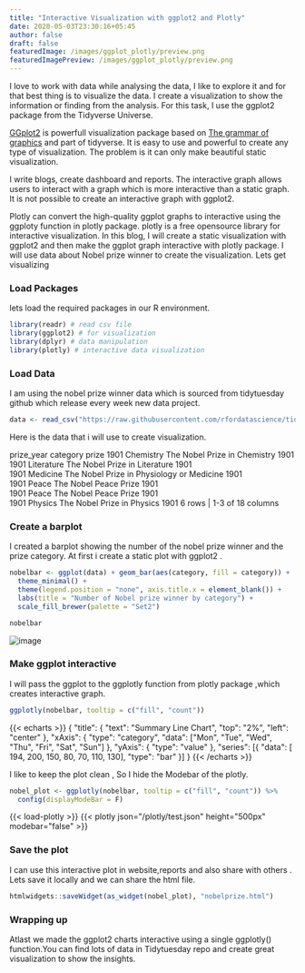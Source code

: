 ```yaml
---
title: "Interactive Visualization with ggplot2 and Plotly"
date: 2020-05-03T23:30:16+05:45
author: false
draft: false
featuredImage: /images/ggplot_plotly/preview.png
featuredImagePreview: /images/ggplot_plotly/preview.png
---
```


I love to work with data while analysing the data, I like to explore it and for that best thing is to visualize the data. I create a visualization to show the information or finding from the analysis. For this task, I use the ggplot2 package from the Tidyverse Universe.



[GGplot2](https://ggplot2.tidyverse.org/) is powerfull visualization package based on [The grammar of graphics](https://www.springer.com/gp/book/9780387245447) and part of tidyverse. It is easy to use and powerful to create any type of visualization. The problem is it can only make beautiful static visualization.

I write blogs, create dashboard and reports. The interactive graph allows users to interact with a graph which is more interactive than a static graph. It is not possible to create an interactive graph with ggplot2.

Plotly can convert the high-quality ggplot graphs to interactive using the ggploty function in plotly package. plotly is a free opensource library for interactive visualization. In this blog, I will create a static visualization with ggplot2 and then make the ggplot graph interactive with plotly package. I will use data about Nobel prize winner to create the visualization. Lets get visualizing

### Load Packages

lets load the required packages in our R environment.


```R
library(readr) # read csv file
library(ggplot2) # for visualization
library(dplyr) # data manipulation
library(plotly) # interactive data visualization
```

### Load Data

I am using the nobel prize winner data which is sourced from tidytuesday github which release every week new data project.

```R
data <- read_csv("https://raw.githubusercontent.com/rfordatascience/tidytuesday/master/data/2019/2019-05-14/nobel_winners.csv")
```

Here is the data that i will use to create visualization.

prize_year
<dbl>
category
<chr>
prize
<chr>
1901	Chemistry	The Nobel Prize in Chemistry 1901	
1901	Literature	The Nobel Prize in Literature 1901	
1901	Medicine	The Nobel Prize in Physiology or Medicine 1901	
1901	Peace	The Nobel Peace Prize 1901	
1901	Peace	The Nobel Peace Prize 1901	
1901	Physics	The Nobel Prize in Physics 1901	
6 rows | 1-3 of 18 columns

### Create a barplot

I created a barplot showing the number of the nobel prize winner and the prize category. At first i create a static plot with ggplot2 .

```R
nobelbar <- ggplot(data) + geom_bar(aes(category, fill = category)) +
  theme_minimal() +
  theme(legend.position = "none", axis.title.x = element_blank()) + 
  labs(title = "Number of Nobel prize winner by category") +
  scale_fill_brewer(palette = "Set2")

nobelbar
```

![image](/images/ggplot_plotly/nobel_prize.png)

### Make ggplot interactive


I will pass the ggplot to the ggplotly function from plotly package ,which creates interactive graph.

```R
ggplotly(nobelbar, tooltip = c("fill", "count"))
```
{{< echarts >}}
{
    "title": {
    "text": "Summary Line Chart",
    "top": "2%",
    "left": "center"
  },
    "xAxis": {
        "type": "category",
        "data": ["Mon", "Tue", "Wed", "Thu", "Fri", "Sat", "Sun"]
    },
    "yAxis": {
        "type": "value"
    },
    "series": [{
        "data": [ 194, 200, 150, 80, 70, 110, 130],
        "type": "bar"
    }]
}
{{< /echarts >}}





I like to keep the plot clean , So I hide the Modebar of the plotly.

```R
nobel_plot <- ggplotly(nobelbar, tooltip = c("fill", "count")) %>%
  config(displayModeBar = F)
```

{{< load-plotly >}}
{{< plotly json="/plotly/test.json" height="500px" modebar="false" >}}


### Save the plot

I can use this interactive plot in website,reports and also share with others . Lets save it locally and we can share the html file.

```R
htmlwidgets::saveWidget(as_widget(nobel_plot), "nobelprize.html")
```

### Wrapping up

Atlast we made the ggplot2 charts interactive using a single ggplotly() function.You can find lots of data in Tidytuesday repo and create great visualization to show the insights.


